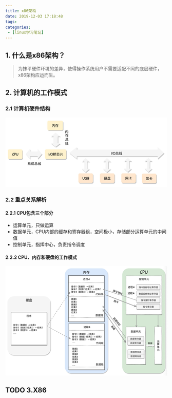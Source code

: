 ```yaml
---
title: x86架构
date: 2019-12-03 17:18:48
tags:
categories:
 - [linux学习笔记]
---
```


## 1. 什么是x86架构？
> 为抹平硬件环境的差异，使得操作系统用户不需要适配不同的底层硬件，x86架构应运而生。

## 2. 计算机的工作模式

### 2.1 计算机硬件结构
![计算机工作模式](/img/linux学习笔记/计算机工作模式.png)

### 2.2 重点关系解析

#### 2.2.1 CPU包含三个部分
- 运算单元，只做运算
- 数据单元，CPU内部的缓存和寄存器组，空间极小，存储部分运算单元的中间值
- 控制单元，指挥中心，负责指令调度

#### 2.2.2 CPU、内存和硬盘的工作模式
![CPU、内存和硬盘的工作模式](/img/linux学习笔记/CPU、内存和硬盘的工作模式.png)

## TODO 3.X86


